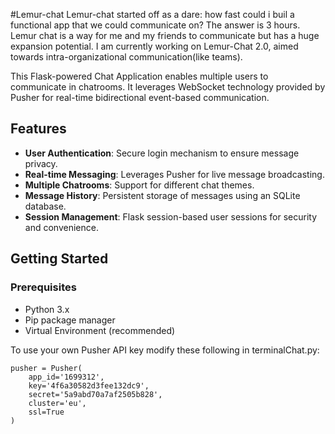 #Lemur-chat
Lemur-chat started off as a dare: how fast could i buil a functional app that we could communicate on? The answer is 3 hours. Lemur chat is a way for me and my friends to communicate but has a huge expansion potential. I am currently working on Lemur-Chat 2.0, aimed towards intra-organizational communication(like teams).

This Flask-powered  Chat Application enables multiple users to communicate in chatrooms. It leverages WebSocket technology provided by Pusher for real-time bidirectional event-based communication. 

## Features

- **User Authentication**: Secure login mechanism to ensure message privacy.
- **Real-time Messaging**: Leverages Pusher for live message broadcasting.
- **Multiple Chatrooms**: Support for different chat themes.
- **Message History**: Persistent storage of messages using an SQLite database.
- **Session Management**: Flask session-based user sessions for security and convenience.

## Getting Started

### Prerequisites

- Python 3.x
- Pip package manager
- Virtual Environment (recommended)

To use your own Pusher API key modify these following in terminalChat.py:

```
pusher = Pusher(
    app_id='1699312',
    key='4f6a30582d3fee132dc9',
    secret='5a9abd70a7af2505b828',
    cluster='eu',
    ssl=True
)
```
